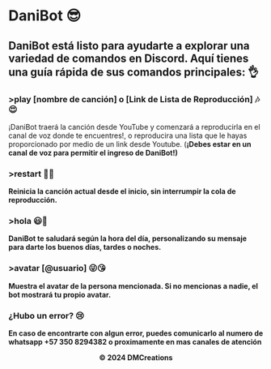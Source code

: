 # DaniBot 😎


## DaniBot está listo para ayudarte a explorar una variedad de comandos en Discord. Aquí tienes una guía rápida de sus comandos principales: 👌

### >play [nombre de canción] o [Link de Lista de Reproducción] 🎶😍
¡DaniBot traerá la canción desde YouTube y comenzará a reproducirla en el canal de voz donde te encuentres!, o reproducira una lista que le hayas proporcionado por medio de un link desde Youtube. (<b>¡Debes estar en un canal de voz para permitir el ingreso de DaniBot!<b/>)

### >restart 💖😉
Reinicia la canción actual desde el inicio, sin interrumpir la cola de reproducción.

### >hola 😃👀
DaniBot te saludará según la hora del día, personalizando su mensaje para darte los buenos días, tardes o noches.

### >avatar [@usuario] 😜😘
Muestra el avatar de la persona mencionada. Si no mencionas a nadie, el bot mostrará tu propio avatar.

### ¿Hubo un error? 😢
En caso de encontrarte con algun error, puedes comunicarlo al numero de whatsapp +57 350 8294382 o proximamente en mas canales de atención

<p align="center"> &copy; 2024 DMCreations <p/>
